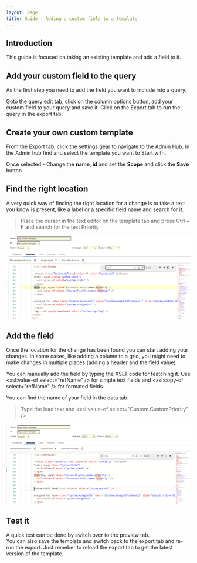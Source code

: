 ```yaml
---
layout: page
title: Guide - Adding a custom field to a template
---
```


## Introduction
This guide is focused on taking an existing template and add a field to it. 


## Add your custom field to the query 
As the first step you need to add the field you want to include into a query.

Goto the query edit tab, click on the column options button, add your custom field to your query and save it. 
Click on the Export tab to run the query in the export tab.


## Create your own custom template 
From the Export tab, click the settings gear to navigate to the Admin Hub. 
In the Admin hub find and select the template you want to Start with. 

Once selected - Change the **name**, **id**  and set the **Scope** and click the **Save** button 


## Find the right location 
A very quick way of finding the right location for a change is to take a text you know is present, like a label or a specific field name and search for it. 

>Place the cursor in the text editor on the template tab and press Ctrl + F and search for the text Priority 
<img src="./img/edit_template_find_place.png" /> 


## Add the field  
Once the location for the change has been found you can start adding your changes.  In some cases, like adding a column to a grid, you might need to make changes in multiple places (adding a header and the field value) 

You can manually add the field by typing the XSLT code for featching it. Use <xsl:value-of select="refName" /> for simple text fields and <xsl:copy-of select="refName" /> for formated fields.

You can find the name of your field in the data tab. 

>Type the lead text and <xsl:value-of select="Custom.CustomPriority" />
<img src="./img/edit_template_add_field.png" /> 


## Test it 
A quick test can be done by switch over to the preview tab.  
You can also save the template and switch back to the export tab and re-run the export. Just remeber to reload the export tab to get the latest version of the template. 


